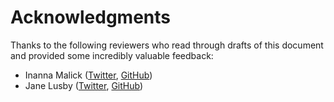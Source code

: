 # Acknowledgments

Thanks to the following reviewers who read through drafts of this document and provided some incredibly valuable feedback:

- Inanna Malick ([Twitter](https://twitter.com/inanna_malick/), [GitHub](https://github.com/inanna-malick))
- Jane Lusby ([Twitter](https://twitter.com/yaahc_), [GitHub](https://github.com/yaahc))
